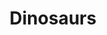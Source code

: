 ---
pid: LLP166
title: Dinosaurs
location_transcription: woods
zipcode: 
outside_phl: 
neighborhood: 
age: '9'
age_range: 6-13
instagram: 
image_file_name: LLP_166.jpg
proposal_transcription: |-
  stegosarus

  warning

  its a dino!

  in danger
topic: Animals,History
topic_summary: 0, 0
type: Sculpture Statue
keywords_other: dinosaur, stegosaurus
credit: 
image_labels: 
twitter: 
facebook: 
permalink: "/monuments/llp166/"
layout: item-page
---